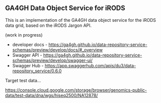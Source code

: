 ## GA4GH Data Object Service for iRODS

This is an implementation of the GA4GH data object service for the iRODS data grid, based on the iRODS Jargon API.

(work in progress)

* developer docs - https://ga4gh.github.io/data-repository-service-schemas/preview/develop/docs/#_overview
* Swagger API - https://ga4gh.github.io/data-repository-service-schemas/preview/develop/swagger-ui/
* Swagger Hub - https://app.swaggerhub.com/apis/du3/data-repository_service/0.6.0


Target test data...


https://console.cloud.google.com/storage/browser/genomics-public-data/test-data/dna/wgs/hiseq2500/NA12878/
